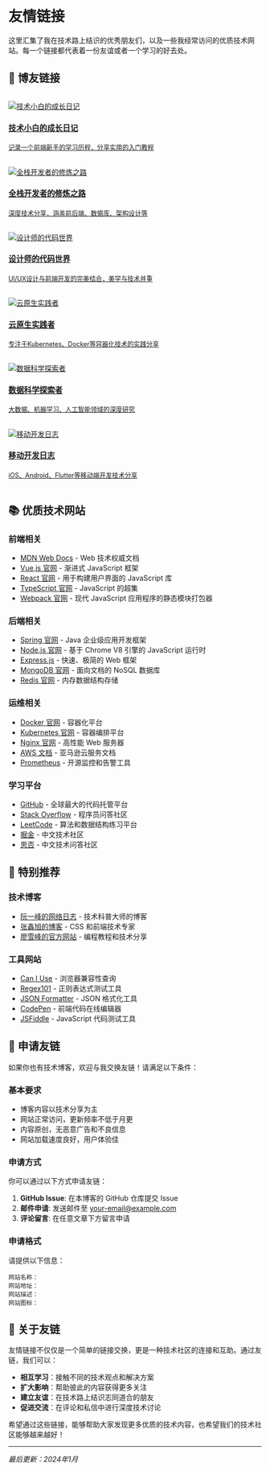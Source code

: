 # 友情链接

这里汇集了我在技术路上结识的优秀朋友们，以及一些我经常访问的优质技术网站。每一个链接都代表着一份友谊或者一个学习的好去处。

## 🤝 博友链接

<div class="friends-grid">
  <a href="https://example-friend1.com" class="friend-link" target="_blank">
    <img src="/images/friends/friend1.jpg" alt="技术小白的成长日记">
    <div class="info">
      <h4>技术小白的成长日记</h4>
      <p>记录一个前端新手的学习历程，分享实用的入门教程</p>
    </div>
  </a>
  
  <a href="https://example-friend2.com" class="friend-link" target="_blank">
    <img src="/images/friends/friend2.jpg" alt="全栈开发者的修炼之路">
    <div class="info">
      <h4>全栈开发者的修炼之路</h4>
      <p>深度技术分享，涵盖前后端、数据库、架构设计等</p>
    </div>
  </a>
  
  <a href="https://example-friend3.com" class="friend-link" target="_blank">
    <img src="/images/friends/friend3.jpg" alt="设计师的代码世界">
    <div class="info">
      <h4>设计师的代码世界</h4>
      <p>UI/UX设计与前端开发的完美结合，美学与技术并重</p>
    </div>
  </a>
  
  <a href="https://example-friend4.com" class="friend-link" target="_blank">
    <img src="/images/friends/friend4.jpg" alt="云原生实践者">
    <div class="info">
      <h4>云原生实践者</h4>
      <p>专注于Kubernetes、Docker等容器化技术的实践分享</p>
    </div>
  </a>
  
  <a href="https://example-friend5.com" class="friend-link" target="_blank">
    <img src="/images/friends/friend5.jpg" alt="数据科学探索者">
    <div class="info">
      <h4>数据科学探索者</h4>
      <p>大数据、机器学习、人工智能领域的深度研究</p>
    </div>
  </a>
  
  <a href="https://example-friend6.com" class="friend-link" target="_blank">
    <img src="/images/friends/friend6.jpg" alt="移动开发日志">
    <div class="info">
      <h4>移动开发日志</h4>
      <p>iOS、Android、Flutter等移动端开发技术分享</p>
    </div>
  </a>
</div>

## 📚 优质技术网站

### 前端相关
- [MDN Web Docs](https://developer.mozilla.org/) - Web 技术权威文档
- [Vue.js 官网](https://vuejs.org/) - 渐进式 JavaScript 框架
- [React 官网](https://reactjs.org/) - 用于构建用户界面的 JavaScript 库
- [TypeScript 官网](https://www.typescriptlang.org/) - JavaScript 的超集
- [Webpack 官网](https://webpack.js.org/) - 现代 JavaScript 应用程序的静态模块打包器

### 后端相关
- [Spring 官网](https://spring.io/) - Java 企业级应用开发框架
- [Node.js 官网](https://nodejs.org/) - 基于 Chrome V8 引擎的 JavaScript 运行时
- [Express.js](https://expressjs.com/) - 快速、极简的 Web 框架
- [MongoDB 官网](https://www.mongodb.com/) - 面向文档的 NoSQL 数据库
- [Redis 官网](https://redis.io/) - 内存数据结构存储

### 运维相关
- [Docker 官网](https://www.docker.com/) - 容器化平台
- [Kubernetes 官网](https://kubernetes.io/) - 容器编排平台
- [Nginx 官网](https://nginx.org/) - 高性能 Web 服务器
- [AWS 文档](https://docs.aws.amazon.com/) - 亚马逊云服务文档
- [Prometheus](https://prometheus.io/) - 开源监控和告警工具

### 学习平台
- [GitHub](https://github.com/) - 全球最大的代码托管平台
- [Stack Overflow](https://stackoverflow.com/) - 程序员问答社区
- [LeetCode](https://leetcode.com/) - 算法和数据结构练习平台
- [掘金](https://juejin.cn/) - 中文技术社区
- [思否](https://segmentfault.com/) - 中文技术问答社区

## 🌟 特别推荐

### 技术博客
- [阮一峰的网络日志](https://www.ruanyifeng.com/blog/) - 技术科普大师的博客
- [张鑫旭的博客](https://www.zhangxinxu.com/) - CSS 和前端技术专家
- [廖雪峰的官方网站](https://www.liaoxuefeng.com/) - 编程教程和技术分享

### 工具网站
- [Can I Use](https://caniuse.com/) - 浏览器兼容性查询
- [Regex101](https://regex101.com/) - 正则表达式测试工具
- [JSON Formatter](https://jsonformatter.curiousconcept.com/) - JSON 格式化工具
- [CodePen](https://codepen.io/) - 前端代码在线编辑器
- [JSFiddle](https://jsfiddle.net/) - JavaScript 代码测试工具

## 📝 申请友链

如果你也有技术博客，欢迎与我交换友链！请满足以下条件：

### 基本要求
- 博客内容以技术分享为主
- 网站正常访问，更新频率不低于月更
- 内容原创，无恶意广告和不良信息
- 网站加载速度良好，用户体验佳

### 申请方式
你可以通过以下方式申请友链：

1. **GitHub Issue**: 在本博客的 GitHub 仓库提交 Issue
2. **邮件申请**: 发送邮件至 your-email@example.com
3. **评论留言**: 在任意文章下方留言申请

### 申请格式
请提供以下信息：
```
网站名称：
网站地址：
网站描述：
网站图标：
```

## 💭 关于友链

友情链接不仅仅是一个简单的链接交换，更是一种技术社区的连接和互助。通过友链，我们可以：

- **相互学习**：接触不同的技术观点和解决方案
- **扩大影响**：帮助彼此的内容获得更多关注
- **建立友谊**：在技术路上结识志同道合的朋友
- **促进交流**：在评论和私信中进行深度技术讨论

希望通过这些链接，能够帮助大家发现更多优质的技术内容，也希望我们的技术社区能够越来越好！

---

*最后更新：2024年1月*

<style>
.friends-grid {
  display: grid;
  grid-template-columns: repeat(auto-fit, minmax(300px, 1fr));
  gap: 16px;
  margin: 2rem 0;
}

@media (max-width: 768px) {
  .friends-grid {
    grid-template-columns: 1fr;
  }
}

.friend-link .info h4 {
  color: var(--vp-c-text-1);
  font-size: 1.1em;
  font-weight: 600;
}

.friend-link .info p {
  color: var(--vp-c-text-2);
  font-size: 0.9em;
  line-height: 1.4;
}
</style>
